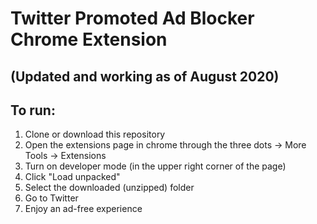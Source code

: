 # Twitter Promoted Ad Blocker Chrome Extension
## (Updated and working as of August 2020)

## To run:

1. Clone or download this repository
1. Open the extensions page in chrome through the three dots -> More Tools -> Extensions
1. Turn on developer mode (in the upper right corner of the page)
1. Click "Load unpacked"
1. Select the downloaded (unzipped) folder
1. Go to Twitter
1. Enjoy an ad-free experience
